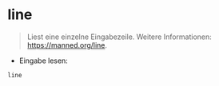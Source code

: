 # line

> Liest eine einzelne Eingabezeile.
> Weitere Informationen: <https://manned.org/line>.

- Eingabe lesen:

`line`
